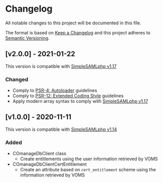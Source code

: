 # Changelog

All notable changes to this project will be documented in this file.

The format is based on [Keep a Changelog](https://keepachangelog.com/en/1.0.0/)
and this project adheres to
[Semantic Versioning](https://semver.org/spec/v2.0.0.html).

## [v2.0.0] - 2021-01-22

This version is compatible with [SimpleSAMLphp v1.17](https://simplesamlphp.org/docs/1.17/simplesamlphp-changelog)

### Changed

- Comply to [PSR-4: Autoloader](https://www.php-fig.org/psr/psr-4/) guidelines
- Comply to [PSR-12: Extended Coding Style](https://www.php-fig.org/psr/psr-12/) guidelines
- Apply modern array syntax to comply with [SimpleSAMLphp v1.17](https://simplesamlphp.org/docs/stable/simplesamlphp-upgrade-notes-1.17)

## [v1.0.0] - 2020-11-11

This version is compatible with
[SimpleSAMLphp v1.14](https://simplesamlphp.org/docs/1.14/simplesamlphp-changelog)

### Added

- COmanageDbClient class
  - Create entitlements using the user information retrieved by VOMS
- COmanageDbClientCertEntitlement
  - Create an attribute based on `cert_entitlement` scheme using the information retrieved by VOMS
